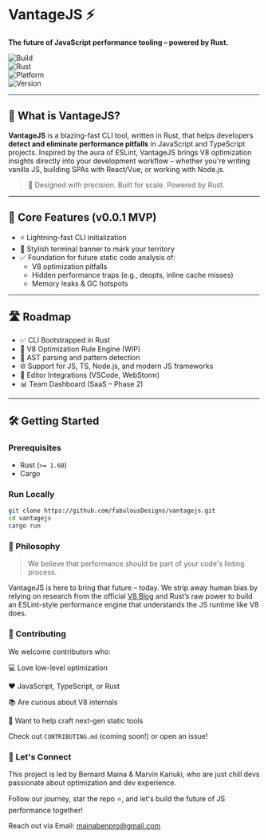 # VantageJS ⚡

**The future of JavaScript performance tooling – powered by Rust.**

![Build](https://img.shields.io/badge/build-passing-brightgreen)  
![Rust](https://img.shields.io/badge/made_with-Rust-orange)  
![Platform](https://img.shields.io/badge/platform-JS%2FTS%20%7C%20Node%20%7C%20Frameworks-blueviolet)  
![Version](https://img.shields.io/badge/version-0.0.1-blue)

---

## 🚀 What is VantageJS?

**VantageJS** is a blazing-fast CLI tool, written in Rust, that helps developers **detect and eliminate performance pitfalls** in JavaScript and TypeScript projects. Inspired by the aura of ESLint, VantageJS brings V8 optimization insights directly into your development workflow – whether you're writing vanilla JS, building SPAs with React/Vue, or working with Node.js.

> 🧠 Designed with precision. Built for scale. Powered by Rust.

---

## 🎯 Core Features (v0.0.1 MVP)

- ⚡ Lightning-fast CLI initialization
- 🎉 Stylish terminal banner to mark your territory
- ✅ Foundation for future static code analysis of:
    - V8 optimization pitfalls
    - Hidden performance traps (e.g., deopts, inline cache misses)
    - Memory leaks & GC hotspots

---

## 🛣️ Roadmap

- ✅ CLI Bootstrapped in Rust
- 🧠 V8 Optimization Rule Engine (WIP)
- 🧪 AST parsing and pattern detection
- 🌐 Support for JS, TS, Node.js, and modern JS frameworks
- 🔌 Editor Integrations (VSCode, WebStorm)
- 📊 Team Dashboard (SaaS – Phase 2)

---

## 🛠️ Getting Started

### Prerequisites

- Rust (`>= 1.60`)
- Cargo

### Run Locally

```bash
git clone https://github.com/fabulousDesigns/vantagejs.git
cd vantagejs
cargo run
```

### 🧩 Philosophy
> We believe that performance should be part of your code's linting process.

VantageJS is here to bring that future – today. We strip away human bias by relying on research from the official [V8 Blog](https://v8.dev/blog) and Rust’s raw power to build an ESLint-style performance engine that understands the JS runtime like V8 does.

### 🤝 Contributing
We welcome contributors who:

💻 Love low-level optimization

❤️ JavaScript, TypeScript, or Rust

📚 Are curious about V8 internals

🧪 Want to help craft next-gen static tools

Check out `CONTRIBUTING.md` (coming soon!) or open an issue!

### 💬 Let's Connect
This project is led by Bernard Maina & Marvin Kariuki, who are just chill devs passionate about optimization and dev experience.

Follow our journey, star the repo ⭐, and let's build the future of JS performance together!

Reach out via Email: mainabenpro@gmail.com

